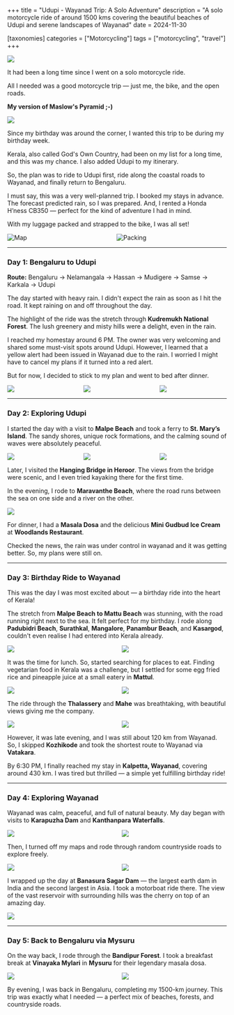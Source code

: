 +++
title = "Udupi - Wayanad Trip: A Solo Adventure"
description = "A solo motorcycle ride of around 1500 kms covering the beautiful beaches of Udupi and serene landscapes of Wayanad"
date = 2024-11-30

[taxonomies]
categories = ["Motorcycling"]
tags = ["motorcycling", "travel"]
+++

<div class="columns is-centered">
  <div class="column is-10">
    <img src="/images/posts/udupi-wayanad-trip-20241130/D4_WayanadExploration1.jpg">
  </div>
</div>

It had been a long time since I went on a solo motorcycle ride.

All I needed was a good motorcycle trip — just me, the bike, and the open roads.

**My version of Maslow's Pyramid ;-)**

<div class="columns is-centered">
  <div class="column is-7">
    <img src="/images/posts/udupi-wayanad-trip-20241130/MaslowsPyramid.png">
  </div>
</div>

Since my birthday was around the corner, I wanted this trip to be during my birthday week.

Kerala, also called God's Own Country, had been on my list for a long time, and this was my chance.
I also added Udupi to my itinerary.

So, the plan was to ride to Udupi first, ride along the coastal roads to Wayanad, and finally return to Bengaluru.

I must say, this was a very well-planned trip. I booked my stays in advance. The forecast predicted rain, so I was prepared.
And, I rented a Honda H’ness CB350 — perfect for the kind of adventure I had in mind.

With my luggage packed and strapped to the bike, I was all set!

<div class="columns is-mobile">
  <div class="column is-half">
    <img src="/images/posts/udupi-wayanad-trip-20241130/MapRoute.png" alt="Map">
  </div>
  <div class="column is-half">
    <img src="/images/posts/udupi-wayanad-trip-20241130/Packing.jpeg" alt="Packing">
  </div>
</div>

---

### Day 1: Bengaluru to Udupi

**Route:** Bengaluru → Nelamangala → Hassan → Mudigere → Samse → Karkala → Udupi

The day started with heavy rain. I didn't expect the rain as soon as I hit the road.
It kept raining on and off throughout the day.

The highlight of the ride was the stretch through **Kudremukh National Forest**. The lush greenery and misty hills were a delight, even in the rain.

I reached my homestay around 6 PM.
The owner was very welcoming and shared some must-visit spots around Udupi.
However, I learned that a yellow alert had been issued in Wayanad due to the rain. I worried I might have to cancel my plans if it turned into a red alert.

But for now, I decided to stick to my plan and went to bed after dinner.

<div class="columns is-mobile is-align-items-center">
  <div class="column is-4">
    <img src="/images/posts/udupi-wayanad-trip-20241130/D1_Kudremukh1.jpg">
  </div>
  <div class="column is-4">
    <img src="/images/posts/udupi-wayanad-trip-20241130/D1_Kudremukh2.jpg">
  </div>
  <div class="column is-4">
    <img src="/images/posts/udupi-wayanad-trip-20241130/D1_Dinner.jpg">
  </div>
</div>

---

### Day 2: Exploring Udupi

I started the day with a visit to **Malpe Beach** and took a ferry to **St. Mary’s Island**. The sandy shores, unique rock formations, and the calming sound of waves were absolutely peaceful.

<div class="columns is-mobile is-align-items-center">
  <div class="column is-4">
    <img src="/images/posts/udupi-wayanad-trip-20241130/D2_MalpeBeach.jpg">
  </div>
  <div class="column is-4">
    <img src="/images/posts/udupi-wayanad-trip-20241130/D2_StMaryIsland.jpg">
  </div>
  <div class="column is-4">
    <img src="/images/posts/udupi-wayanad-trip-20241130/D2_HangingBridge.jpg">
  </div>
</div>

Later, I visited the **Hanging Bridge in Heroor**. The views from the bridge were scenic, and I even tried kayaking there for the first time.

In the evening, I rode to **Maravanthe Beach**, where the road runs between the sea on one side and a river on the other.

<div class="columns is-centered">
  <div class="column is-10">
    <img src="/images/posts/udupi-wayanad-trip-20241130/D2_MaravantheBeach.jpg">
  </div>
</div>

For dinner, I had a **Masala Dosa** and the delicious **Mini Gudbud Ice Cream** at **Woodlands Restaurant**.

Checked the news, the rain was under control in wayanad and it was getting better. So, my plans were still on.

---

### Day 3: Birthday Ride to Wayanad

This was the day I was most excited about — a birthday ride into the heart of Kerala!

The stretch from **Malpe Beach to Mattu Beach** was stunning, with the road running right next to the sea. It felt perfect for my birthday.
I rode along **Padubidri Beach**, **Surathkal**, **Mangalore**, **Panambur Beach**, and **Kasargod**, couldn't even realise I had entered into Kerala already.

<div class="columns is-mobile is-align-items-center is-justify-content-center">
  <div class="column is-5">
    <img src="/images/posts/udupi-wayanad-trip-20241130/D3_PadubidriBeach.jpg">
  </div>
  <div class="column is-6">
    <img src="/images/posts/udupi-wayanad-trip-20241130/D3_Lunch.jpg">
  </div>
</div>

It was the time for lunch. So, started searching for places to eat.
Finding vegetarian food in Kerala was a challenge, but I settled for some egg fried rice and pineapple juice at a small eatery in **Mattul**.

<div class="columns is-mobile is-align-items-center is-justify-content-center">
  <div class="column">
    <img src="/images/posts/udupi-wayanad-trip-20241130/D3_RidingAlongTheSea.jpg">
  </div>
  <div class="column">
    <img src="/images/posts/udupi-wayanad-trip-20241130/D3_PayyanurRailwayStation.jpg">
  </div>
</div>

The ride through the **Thalassery** and **Mahe** was breathtaking, with beautiful views giving me the company.

<div class="columns is-mobile is-align-items-center is-justify-content-center">
  <div class="column">
    <img src="/images/posts/udupi-wayanad-trip-20241130/D3_SomewhereInKerala1.jpg">
  </div>
  <div class="column">
    <img src="/images/posts/udupi-wayanad-trip-20241130/D3_SomewhereInKerala2.jpg">
  </div>
</div>

However, it was late evening, and I was still about 120 km from Wayanad.
So, I skipped **Kozhikode** and took the shortest route to Wayanad via **Vatakara**.

By 6:30 PM, I finally reached my stay in **Kalpetta, Wayanad**, covering around 430 km.
I was tired but thrilled — a simple yet fulfilling birthday ride!

---

### Day 4: Exploring Wayanad

Wayanad was calm, peaceful, and full of natural beauty.
My day began with visits to **Karapuzha Dam** and **Kanthanpara Waterfalls**.

<div class="columns is-mobile is-align-items-center is-justify-content-center">
  <div class="column">
    <img src="/images/posts/udupi-wayanad-trip-20241130/D4_KanthanparaWaterfalls2.jpg">
  </div>
  <div class="column">
    <img src="/images/posts/udupi-wayanad-trip-20241130/D4_KanthanparaWaterfalls1.jpg">
  </div>
</div>

Then, I turned off my maps and rode through random countryside roads to explore freely.

<div class="columns is-mobile">
  <div class="column">
    <img src="/images/posts/udupi-wayanad-trip-20241130/D4_WayanadExploration2.jpg">
  </div>
  <div class="column">
    <img src="/images/posts/udupi-wayanad-trip-20241130/D4_WayanadExploration3.jpg">
  </div>
</div>

I wrapped up the day at **Banasura Sagar Dam** — the largest earth dam in India and the second largest in Asia. I took a motorboat ride there.
The view of the vast reservoir with surrounding hills was the cherry on top of an amazing day.

<div class="columns is-mobile is-centered">
  <div class="column is-10">
    <img src="/images/posts/udupi-wayanad-trip-20241130/D4_BanasuraSagarDam1.jpg">
  </div>
</div>

---

### Day 5: Back to Bengaluru via Mysuru

On the way back, I rode through the **Bandipur Forest**.
I took a breakfast break at **Vinayaka Mylari** in **Mysuru** for their legendary masala dosa.

<div class="columns is-mobile is-centered">
  <div class="column is-7">
    <img src="/images/posts/udupi-wayanad-trip-20241130/D5_BandipurNationalForest.jpg">
  </div>
  <div class="column is-4">
    <img src="/images/posts/udupi-wayanad-trip-20241130/D5_MysuruChurch.jpg">
  </div>
</div>


By evening, I was back in Bengaluru, completing my 1500-km journey.
This trip was exactly what I needed — a perfect mix of beaches, forests, and countryside roads.
